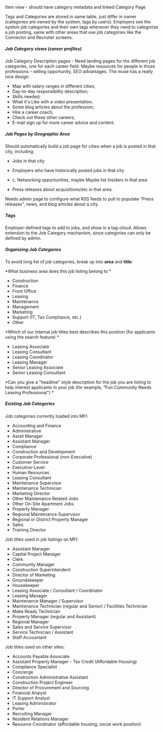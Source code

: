 Item view - should have category metadata and linked Category Page

Tags and Categories are stored in same table, just differ in owner (categories are owned by the system, tags by users). Employers see the system job categories and their own tags whenever they need to categorize a job posting, same with other areas that use job categories like the Connector and Recruiter screens.

##### Job Category views (career profiles)

Job Category Description pages - Need landing pages for the different job categories,  one for each career field. Maybe resources for people in those professions – selling opportunity, SEO advantages. The muse has a really nice design:

- Map with salary ranges in different cities;
- Day-to-day responsibility description;
- Skills needed;
- What it's Like with a video presentation;
- Some blog articles about the profession;
- Hire a career coach;
- Check out these other careers;
- E-mail sign up for more career advice and content.

##### Job Pages by Geographic Area

Should automatically build a job page for cities when a job is posted in that city, including:

- Jobs in that city
- Employers who have historically posted jobs in that city
- c. Networking opportunities, maybe
  Maybe list Insiders in that area

- Press releases about acquisitions/etc in that area.

Needs admin page to configure what RSS feeds to pull to populate "Press releases", news, and blog articles about a city.

##### Tags

Employer-defined tags to add to jobs, and show in a tag-cloud. Allows extension to the Job Category mechanism, since categories can only be defined by admin.

##### Organizing Job Categories

To avoid long list of job categories, break up into **area** and **title**:

*What business area does this job listing belong to
*

- Construction
- Finance
- Front Office
- Leasing
- Maintenance
- Management
- Marketing
- Support (IT, Tax Compliance, etc.)
- Other

*Which of our internal job titles best describes this position (for applicants using the search feature)
*

- Leasing Associate
- Leasing Consultant
- Leasing Coordinator
- Leasing Manager
- Senior Leasing Associate
- Senior Leasing Consultant

*Can you give a "headline" style description for the job you are listing to help interest applicants in your job (for example, "Fun Community Needs Leasing Professional")
*

##### Existing Job Categories

Job categories currently loaded into MFI:

- Accounting and Finance
- Administrative
- Asset Manager
- Assistant Manager
- Compliance
- Construction and Development
- Corporate Professional (non-Executive)
- Customer Service
- Executive-Level
- Human Resources
- Leasing Consultant
- Maintenance Supervisor
- Maintenance Technician
- Marketing Director
- Other Maintenance Related Jobs
- Other On-Site Apartment Jobs
- Property Manager
- Regional Maintenance Supervisor
- Regional or District Property Manager
- Sales
- Training Director

Job titles used in job listings on MFI:

- Assistant Manager
- Capital Project Manager
- Clerk
- Community Manager
- Construction Superintendent
- Director of Marketing
- Groundskeeper
- Housekeeper
- Leasing Associate / Consultant / Coordinator
- Leasing Manager
- Maintenance Manager / Supervisor
- Maintenance Technician (regular and Senior) / Facilities Technician
- Make Ready Technician
- Property Manager (regular and Assistant)
- Regional Manager
- Sales and Service Supervisor
- Service Technician / Assistant
- Staff Accountant

Job titles used on other sites:

- Accounts Payable Associate
- Assistant Property Manager - Tax Credit (Affordable Housing)
- Compliance Specialist
- Concierge
- Construction Administrative Assistant
- Construction Project Engineer
- Director of Procurement and Sourcing
- Financial Analyst
- IT Support Analyst
- Leasing Administrator
- Porter
- Recruiting Manager
- Resident Relations Manager
- Resource Coordinator (affordable housing, social work position)